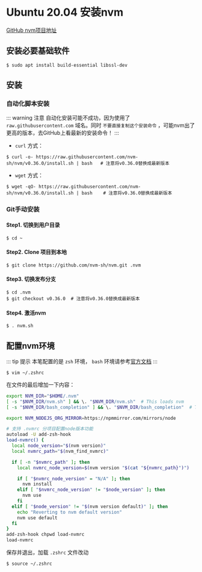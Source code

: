 # Ubuntu 20.04 安装nvm

[GitHub nvm项目地址](https://github.com/nvm-sh/nvm)

## 安装必要基础软件

``` shell
$ sudo apt install build-essential libssl-dev
```

## 安装

### 自动化脚本安装

::: warning 注意
自动化安装可能不成功，因为使用了 `raw.githubusercontent.com` 域名。同时 `不要直接复制这个安装命令` ，可能nvm出了更高的版本，去GitHub上看最新的安装命令！
:::

* `curl` 方式：

``` shell
$ curl -o- https://raw.githubusercontent.com/nvm-sh/nvm/v0.36.0/install.sh | bash   # 注意将v0.36.0替换成最新版本
```

* `wget` 方式：

``` shell
$ wget -qO- https://raw.githubusercontent.com/nvm-sh/nvm/v0.36.0/install.sh | bash    # 注意将v0.36.0替换成最新版本
```

### Git手动安装

#### Step1. 切换到用户目录

``` shell
$ cd ~
```

#### Step2. Clone 项目到本地

``` shell
$ git clone https://github.com/nvm-sh/nvm.git .nvm
```

#### Step3. 切换发布分支

``` shell
$ cd .nvm
$ git checkout v0.36.0  # 注意将v0.36.0替换成最新版本
```

#### Step4. 激活nvm

``` shell
$ . nvm.sh
```

## 配置nvm环境

::: tip 提示
本笔配置的是 `zsh` 环境， `bash` 环境请参考[官方文档](https://github.com/nvm-sh/nvm#bash)
:::

``` shell
$ vim ~/.zshrc
```

在文件的最后增加一下内容：

``` bash
export NVM_DIR="$HOME/.nvm"
[ -s "$NVM_DIR/nvm.sh" ] && \. "$NVM_DIR/nvm.sh"  # This loads nvm
[ -s "$NVM_DIR/bash_completion" ] && \. "$NVM_DIR/bash_completion"  # This loads nvm bash_completion

export NVM_NODEJS_ORG_MIRROR=https://npmmirror.com/mirrors/node

# 支持 .nvmrc 分项目配置node版本功能
autoload -U add-zsh-hook
load-nvmrc() {
  local node_version="$(nvm version)"
  local nvmrc_path="$(nvm_find_nvmrc)"

  if [ -n "$nvmrc_path" ]; then
    local nvmrc_node_version=$(nvm version "$(cat "${nvmrc_path}")")

    if [ "$nvmrc_node_version" = "N/A" ]; then
      nvm install
    elif [ "$nvmrc_node_version" != "$node_version" ]; then
      nvm use
    fi
  elif [ "$node_version" != "$(nvm version default)" ]; then
    echo "Reverting to nvm default version"
    nvm use default
  fi
}
add-zsh-hook chpwd load-nvmrc
load-nvmrc
```

保存并退出，加载 `.zshrc` 文件改动

``` shell
$ source ~/.zshrc
```
